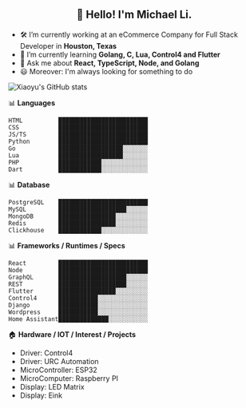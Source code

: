 <h2 align="center">👋 Hello! I'm Michael Li.</h2>


- 🛠 I’m currently working at an eCommerce Company for Full Stack Developer in **Houston, Texas**
- 🚀 I’m currently learning **Golang, C, Lua, Control4 and Flutter**
- 💬 Ask me about **React, TypeScript, Node, and Golang**
- 😃 Moreover: I'm always looking for something to do


![Xiaoyu's GitHub stats](https://github-readme-stats.vercel.app/api?username=xiaoyu-tamu&count_private=true)


📊 **Languages**
```text
HTML          █████████████████████████
CSS           █████████████████████████
JS/TS         █████████████████████████
Python        █████████████████████████
Go            ██████████████████░░░░░░░
Lua           ██████████████████░░░░░░░
PHP           ████████████░░░░░░░░░░░░░
Dart          ████████████░░░░░░░░░░░░░
```

📊 **Database**
```
PostgreSQL    █████████████████████████
MySQL         ███████████████████░░░░░░
MongoDB       ████████████████░░░░░░░░░
Redis         ████████████████░░░░░░░░░
Clickhouse    ████████████░░░░░░░░░░░░░
```

📊 **Frameworks / Runtimes / Specs**
```
React         █████████████████████████
Node          █████████████████████████
GraphQL       ███████████████████░░░░░░
REST          ███████████████████░░░░░░
Flutter       ████████████████░░░░░░░░░
Control4      ███████████░░░░░░░░░░░░░░
Django        ███████████░░░░░░░░░░░░░░
Wordpress     ███████████░░░░░░░░░░░░░░
Home Assistant██████████████░░░░░░░░░░░
```



🏠 **Hardware / IOT / Interest / Projects**
- Driver: Control4
- Driver: URC Automation
- MicroController: ESP32
- MicroComputer:   Raspberry PI
- Display: LED Matrix
- Display: Eink
 
 

